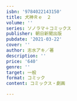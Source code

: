 ```yaml
---
isbn: '9784022143150'
title: 犬神Ｒｅ　２
volume: ''
series: ソノラマ＋コミックス
publisher: 朝日新聞出版
pubdate: '2021-03-22'
cover: ''
author: 志水アキ／著
description: ''
price: '640'
genre: ''
target: 一般
format: コミック
content: コミックス・劇画

---
```


